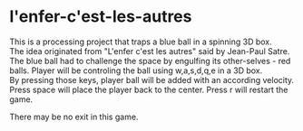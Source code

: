 # l'enfer-c'est-les-autres

This is a processing project that traps a blue ball in a spinning 3D box.   
The idea originated from "L'enfer c'est les autres" said by Jean-Paul Satre.   
The blue ball had to challenge the space by engulfing its other-selves - red balls. 
Player will be controling the ball using w,a,s,d,q,e in a 3D box.   
By pressing those keys, player ball will be added with an according velocity.   
Press space will place the player back to the center.  Press r will restart the game.

There may be no exit in this game.
